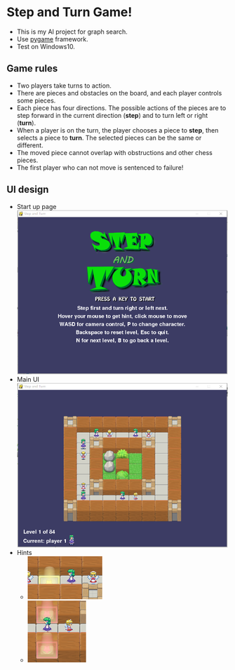 # Step and Turn Game!

* This is my AI project for graph search.
* Use [pygame](http://www.pygame.org/download.shtml) framework.
* Test on Windows10.

## Game rules
* Two players take turns to action.
* There are pieces and obstacles on the board, and each player controls some pieces.
* Each piece has four directions. The possible actions of the pieces are to step forward in the current direction (**step**) and to turn left or right (**turn**).
* When a player is on the turn, the player chooses a piece to **step**, then selects a piece to **turn**. The selected pieces can be the same or different.
* The moved piece cannot overlap with obstructions and other chess pieces.
* The first player who can not move is sentenced to failure!

## UI design
* Start up page
	![start](doc/pic/startscreen.png)
* Main UI
	![ui](doc/pic/ui.png)
* Hints
	* ![stephint](doc/pic/stephint.png)
	* ![turnhint](doc/pic/turnhint.png)